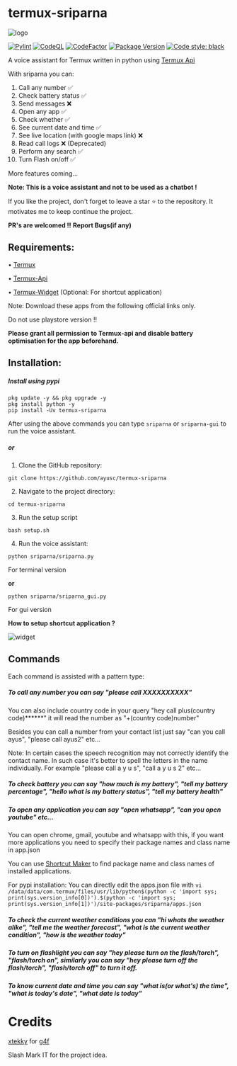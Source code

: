 # termux-sriparna

![logo](https://raw.githubusercontent.com/ayusc/termux-sriparna/main/logo.png)

[![Pylint](https://github.com/ayusc/termux-sriparna/actions/workflows/pylint.yml/badge.svg?branch=main)](https://github.com/ayusc/termux-sriparna/actions/workflows/pylint.yml)
[![CodeQL](https://github.com/ayusc/termux-sriparna/actions/workflows/github-code-scanning/codeql/badge.svg)](https://github.com/ayusc/termux-sriparna/actions/workflows/github-code-scanning/codeql)
[![CodeFactor](https://www.codefactor.io/repository/github/ayusc/termux-sriparna/badge)](https://www.codefactor.io/repository/github/ayusc/termux-sriparna)
[![Package Version](https://img.shields.io/pypi/v/termux-sriparna.svg)](https://pypi.python.org/pypi/termux-sriparna/)
[![Code style: black](https://img.shields.io/badge/code%20style-black-000000.svg)](https://github.com/psf/black)

A voice assistant for Termux written in python using [Termux Api](https://wiki.termux.com/wiki/Termux:API)

With sriparna you can:

1) Call any number ✅
2) Check battery status ✅
3) Send messages ❌
4) Open any app ✅
5) Check whether ✅
6) See current date and time ✅
7) See live location (with google maps link) ❌
8) Read call logs ❌ (Deprecated)
9) Perform any search ✅
10) Turn Flash on/off ✅
    
More features coming...

**Note: This is a voice assistant and not to be used as a chatbot !**

If you like the project, don't forget to leave a star ⭐ to the repository.
It motivates me to keep continue the project.

**PR's are welcomed !!**
**Report Bugs(if any)**

## Requirements:

• [Termux](https://f-droid.org/en/packages/com.termux/)

• [Termux-Api](https://f-droid.org/en/packages/com.termux.api/)

• [Termux-Widget](https://f-droid.org/en/packages/com.termux.widget/) (Optional: For shortcut application)

Note: Download these apps from the following official links only.

Do not use playstore version !!

**Please grant all permission to Termux-api and disable battery optimisation for the app beforehand.** 

## Installation:

##### Install using pypi

```
pkg update -y && pkg upgrade -y
pkg install python -y
pip install -Uv termux-sriparna
```

After using the above commands you can type ```sriparna``` or ```sriparna-gui``` to run the voice assistant.


##### or

1. Clone the GitHub repository:

```
git clone https://github.com/ayusc/termux-sriparna
```

2. Navigate to the project directory:

```
cd termux-sriparna
```

3. Run the setup script
   
```
bash setup.sh
```

4. Run the voice assistant:

```
python sriparna/sriparna.py 
```
For terminal version 

**or**

```
python sriparna/sriparna_gui.py 
```
For gui version

**How to setup shortcut application ?**

![widget](https://raw.githubusercontent.com/ayusc/termux-sriparna/main/demo/widget.gif)

## Commands

Each command is assisted with a pattern type:

##### To call any number you can say "please call XXXXXXXXXX"

You can also include country code in your query "hey call plus(country code)******" it will read the number as "+(country code)number"

Besides you can call a number from your contact list just say "can you call ayus", "please call ayus2" etc...

Note: In certain cases the speech recognition may not correctly identify the contact name. In such case it's better to spell the letters in the name individually. For example "please call a y u s", "call a y u s 2" etc...

##### To check battery you can say "how much is my battery", "tell my battery percentage", "hello what is my battery status", "tell my battery health"

##### To open any application you can say "open whatsapp", "can you open youtube" etc...

You can open chrome, gmail, youtube and whatsapp with this, if you want more applications you need to specify their package names and class name in app.json

You can use [Shortcut Maker](https://play.google.com/store/apps/details?id=rk.android.app.shortcutmaker) to find package name and class names of installed applications.

For pypi installation: You can directly edit the apps.json file with `vi /data/data/com.termux/files/usr/lib/python$(python -c 'import sys; print(sys.version_info[0])').$(python -c 'import sys; print(sys.version_info[1])')/site-packages/sriparna/apps.json
`

##### To check the current weather conditions you can "hi whats the weather alike", "tell me the weather forecast", "what is the current weather condition", "how is the weather today"

##### To turn on flashlight you can say "hey please turn on the flash/torch", "flash/torch on", similarly you can say "hey please turn off the flash/torch", "flash/torch off" to turn it off.

##### To know current date and time you can say "what is(or what's) the time", "what is today's date", "what date is today"

# Credits
[xtekky](https://github.com/xtekky) for [g4f](https://github.com/xtekky/gpt4free)

Slash Mark IT for the project idea.
